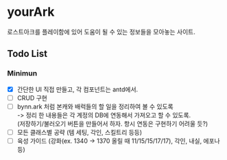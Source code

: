# yourArk

로스트아크를 플레이함에 있어 도움이 될 수 있는 정보들을 모아놓는 사이트.

## Todo List

### Minimun

- [x] 간단한 UI 직접 만들고, 각 컴포넌트는 antd에서.
- [ ] CRUD 구현
- [ ] bynn.ark 처럼 본캐와 배럭들의 할 일을 정리하여 볼 수 있도록  
      -> 정리 한 내용들은 각 계정의 DB에 연동해서 가져오고 할 수 있도록.  
      (저장하기/불러오기 버튼을 만들어서 하자. 항시 연동은 구현하기 어려울 듯?)
- [ ] 모든 클래스별 공략 (템 세팅, 각인, 스킬트리 등등)
- [ ] 육성 가이드 (강화(ex. 1340 -> 1370 올릴 때 11/15/15/17/17), 각인, 내실, 에포나 등)
